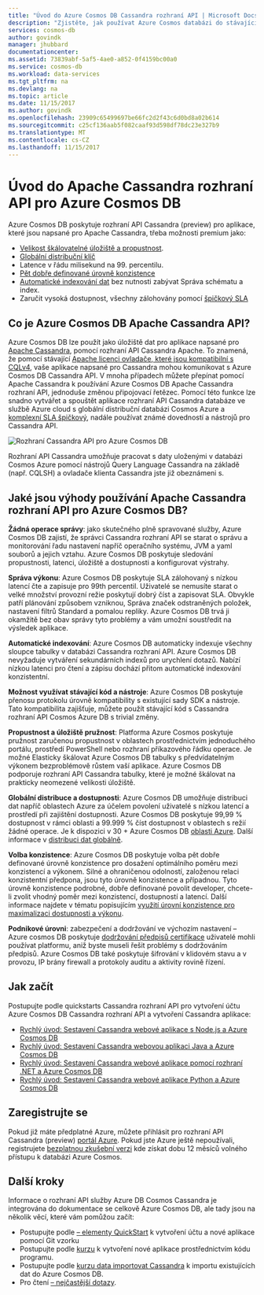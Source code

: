 ```yaml
---
title: "Úvod do Azure Cosmos DB Cassandra rozhraní API | Microsoft Docs"
description: "Zjistěte, jak používat Azure Cosmos databázi do stávajících aplikací \"navýšení a shift\" a vytvářet nové aplikace pomocí rozhraní API Cassandra pomocí Cassandra ovladače a CQL jste již obeznámeni s."
services: cosmos-db
author: govindk
manager: jhubbard
documentationcenter: 
ms.assetid: 73839abf-5af5-4ae0-a852-0f4159bc00a0
ms.service: cosmos-db
ms.workload: data-services
ms.tgt_pltfrm: na
ms.devlang: na
ms.topic: article
ms.date: 11/15/2017
ms.author: govindk
ms.openlocfilehash: 23909c65499697be66fc2d2f43c6d0bd8a02b614
ms.sourcegitcommit: c25cf136aab5f082caaf93d598df78dc23e327b9
ms.translationtype: MT
ms.contentlocale: cs-CZ
ms.lasthandoff: 11/15/2017
---
```

# <a name="introduction-to-apache-cassandra-api-for-azure-cosmos-db"></a>Úvod do Apache Cassandra rozhraní API pro Azure Cosmos DB

Azure Cosmos DB poskytuje rozhraní API Cassandra (preview) pro aplikace, které jsou napsané pro Apache Cassandra, třeba možnosti premium jako:

* [Velikost škálovatelné úložiště a propustnost](partition-data.md).
* [Globální distribuční klíč](distribute-data-globally.md)
* Latence v řádu milisekund na 99. percentilu.
* [Pět dobře definované úrovně konzistence](consistency-levels.md)
* [Automatické indexování dat](http://www.vldb.org/pvldb/vol8/p1668-shukla.pdf) bez nutnosti zabývat Správa schématu a index. 
* Zaručit vysoká dostupnost, všechny zálohovány pomocí [špičkový SLA](https://azure.microsoft.com/support/legal/sla/cosmos-db/)

## <a name="what-is-the-azure-cosmos-db-apache-cassandra-api"></a>Co je Azure Cosmos DB Apache Cassandra API?

Azure Cosmos DB lze použít jako úložiště dat pro aplikace napsané pro [Apache Cassandra](https://cassandra.apache.org/), pomocí rozhraní API Cassandra Apache. To znamená, že pomocí stávající [Apache licenci ovladače, které jsou kompatibilní s CQLv4](https://cassandra.apache.org/doc/latest/getting_started/drivers.html?highlight=driver), vaše aplikace napsané pro Cassandra mohou komunikovat s Azure Cosmos DB Cassandra API. V mnoha případech můžete přepínat pomocí Apache Cassandra k používání Azure Cosmos DB Apache Cassandra rozhraní API, jednoduše změnou připojovací řetězec. Pomocí této funkce lze snadno vytvářet a spouštět aplikace rozhraní API Cassandra databáze ve službě Azure cloud s globální distribuční databázi Cosmos Azure a [komplexní SLA špičkový](https://azure.microsoft.com/support/legal/sla/cosmos-db), nadále používat známé dovedností a nástrojů pro Cassandra API.

![Rozhraní Cassandra API pro Azure Cosmos DB](./media/cassandra-introduction/cosmosdb-cassandra.png)

Rozhraní API Cassandra umožňuje pracovat s daty uloženými v databázi Cosmos Azure pomocí nástrojů Query Language Cassandra na základě (např. CQLSH) a ovladače klienta Cassandra jste již obeznámeni s.

## <a name="what-is-the-benefit-of-using-apache-cassandra-api-for-azure-cosmos-db"></a>Jaké jsou výhody používání Apache Cassandra rozhraní API pro Azure Cosmos DB?

**Žádná operace správy**: jako skutečného plně spravované služby, Azure Cosmos DB zajistí, že správci Cassandra rozhraní API se starat o správu a monitorování řadu nastavení napříč operačního systému, JVM a yaml souborů a jejich vztahu. Azure Cosmos DB poskytuje sledování propustnosti, latenci, úložiště a dostupnosti a konfigurovat výstrahy. 

**Správa výkonu**: Azure Cosmos DB poskytuje SLA zálohovaný s nízkou latencí čte a zapisuje pro 99th percentil. Uživatelé se nemusíte starat o velké množství provozní režie poskytují dobrý číst a zapisovat SLA. Obvykle patří plánování způsobem vzniknou, Správa značek odstraněných položek, nastavení filtrů Standard a pomalou repliky. Azure Cosmos DB trvá ji okamžitě bez obav správy tyto problémy a vám umožní soustředit na výsledek aplikace.

**Automatické indexování**: Azure Cosmos DB automaticky indexuje všechny sloupce tabulky v databázi Cassandra rozhraní API. Azure Cosmos DB nevyžaduje vytváření sekundárních indexů pro urychlení dotazů. Nabízí nízkou latenci pro čtení a zápisu dochází přitom automatické indexování konzistentní. 

**Možnost využívat stávající kód a nástroje**: Azure Cosmos DB poskytuje přenosu protokolu úrovně kompatibility s existující sady SDK a nástroje. Tato kompatibilita zajišťuje, můžete použít stávající kód s Cassandra rozhraní API Cosmos Azure DB s trivial změny.

**Propustnost a úložiště pružnost**: Platforma Azure Cosmos poskytuje pružnost zaručenou propustnost v oblastech prostřednictvím jednoduchého portálu, prostředí PowerShell nebo rozhraní příkazového řádku operace. Je možné Elasticky škálovat Azure Cosmos DB tabulky s předvídatelným výkonem bezproblémově růstem vaší aplikace. Azure Cosmos DB podporuje rozhraní API Cassandra tabulky, které je možné škálovat na prakticky neomezené velikosti úložiště. 

**Globální distribuce a dostupnosti**: Azure Cosmos DB umožňuje distribuci dat napříč oblastech Azure za účelem povolení uživatelé s nízkou latencí a prostředí při zajištění dostupnosti. Azure Cosmos DB poskytuje 99,99 % dostupnost v rámci oblasti a 99.999 % číst dostupnost v oblastech s režií žádné operace. Je k dispozici v 30 + Azure Cosmos DB [oblasti Azure](https://azure.microsoft.com/regions/services/). Další informace v [distribuci dat globálně](distribute-data-globally.md). 

**Volba konzistence**: Azure Cosmos DB poskytuje volba pět dobře definované úrovně konzistence pro dosažení optimálního poměru mezi konzistencí a výkonem. Silné a ohraničenou odolností, založenou relaci konzistentní předpona, jsou tyto úrovně konzistence a případnou. Tyto úrovně konzistence podrobné, dobře definované povolit developer, chcete-li zvolit vhodný poměr mezi konzistencí, dostupností a latencí. Další informace najdete v tématu popisujícím [využití úrovní konzistence pro maximalizaci dostupnosti a výkonu](consistency-levels.md). 

**Podnikové úrovni**: zabezpečení a dodržování ve výchozím nastavení – Azure cosmos DB poskytuje [dodržování předpisů certifikace](https://www.microsoft.com/trustcenter) uživatelé mohli používat platformu, aniž byste museli řešit problémy s dodržováním předpisů. Azure Cosmos DB také poskytuje šifrování v klidovém stavu a v provozu, IP brány firewall a protokoly auditu a aktivity rovině řízení.  

## <a name="how-to-get-started"></a>Jak začít
Postupujte podle quickstarts Cassandra rozhraní API pro vytvoření účtu Azure Cosmos DB Cassandra rozhraní API a vytvoření Cassandra aplikace:

* [Rychlý úvod: Sestavení Cassandra webové aplikace s Node.js a Azure Cosmos DB](create-cassandra-nodejs.md)
* [Rychlý úvod: Sestavení Cassandra webovou aplikaci Java a Azure Cosmos DB](create-cassandra-java.md)
* [Rychlý úvod: Sestavení Cassandra webové aplikace pomocí rozhraní .NET a Azure Cosmos DB](create-cassandra-dotnet.md)
* [Rychlý úvod: Sestavení Cassandra webové aplikace Python a Azure Cosmos DB](create-cassandra-python.md)

## <a name="sign-up-now"></a>Zaregistrujte se 

Pokud již máte předplatné Azure, můžete přihlásit pro rozhraní API Cassandra (preview) [portál Azure](https://aka.ms/cosmosdb-cassandra-signup). Pokud jste Azure ještě nepoužívali, registrujete [bezplatnou zkušební verzi](https://azure.microsoft.com/free) kde získat dobu 12 měsíců volného přístupu k databázi Azure Cosmos.

## <a name="next-steps"></a>Další kroky

Informace o rozhraní API služby Azure DB Cosmos Cassandra je integrována do dokumentace se celkově Azure Cosmos DB, ale tady jsou na několik věcí, které vám pomůžou začít:

* Postupujte podle [– elementy QuickStart](create-cassandra-nodejs.md) k vytvoření účtu a nové aplikace pomocí Git vzorku
* Postupujte podle [kurzu](tutorial-develop-cassandra-java.md) k vytvoření nové aplikace prostřednictvím kódu programu.
* Postupujte podle [kurzu data importovat Cassandra](cassandra-import-data.md) k importu existujících dat do Azure Cosmos DB.
* Pro čtení [– nejčastější dotazy](faq.md#cassandra).
